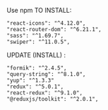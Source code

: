 Use npm TO INSTALL:

    "react-icons": "^4.12.0",
    "react-router-dom": "^6.21.1",
    "sass": "^1.69.7",
    "swiper": "^11.0.5",

UPDATE (INSTALL) :

    "formik": "^2.4.5",
    "query-string": "^8.1.0",
    "yup": "^1.3.3"
    "redux": "^5.0.1",
    "react-redux": "^9.1.0",
    "@reduxjs/toolkit": "^2.0.1",
